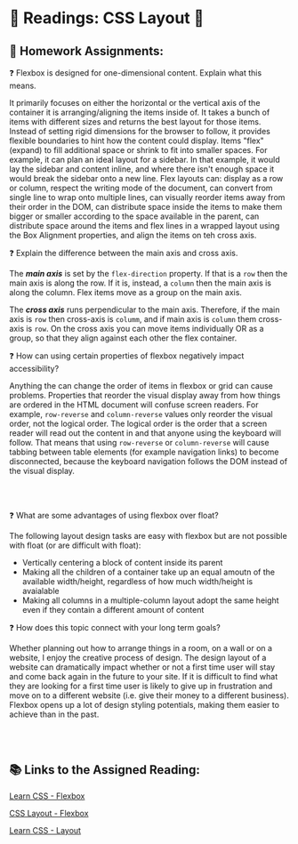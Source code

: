 # 🐥 Readings: CSS Layout 🐥

## 📝 Homework Assignments:

❓ Flexbox is designed for one-dimensional content. Explain what this means.

It primarily focuses on either the horizontal or the vertical axis of the container it is arranging/aligning the items inside of.  It takes a bunch of items with different sizes and returns the best layout for those items.  Instead of setting rigid dimensions for the browser to follow, it provides flexible boundaries to hint how the content could display. Items "flex" (expand) to fill additional space or shrink to fit into smaller spaces. For example, it can plan an ideal layout for a sidebar.  In that example, it would lay the sidebar and content inline, and where there isn't enough space it would break the sidebar onto a new line.  Flex layouts can:  display as a row or column, respect the writing mode of the document, can convert from single line to wrap onto multiple lines, can visually reorder items away from their order in the DOM, can distribute space inside the items to make them bigger or smaller according to the space available in the parent, can distribute space around the items and flex lines in a wrapped layout using the Box Alignment properties, and align the items on teh cross axis.

❓ Explain the difference between the main axis and cross axis.

The _**main axis**_ is set by the `flex-direction` property.  If that is a `row` then the main axis is along the row.  If it is, instead, a `column` then the main axis is along the column.  Flex items move as a group on the main axis.

The _**cross axis**_ runs perpendicular to the main axis.  Therefore, if the main axis is `row` then cross-axis is `columm`, and if main axis is `column` them cross-axis is `row`.  On the cross axis you can move items individually OR as a group, so that they align against each other the flex container.

❓ How can using certain properties of flexbox negatively impact accessibility?

Anything the can change the order of items in flexbox or grid can cause problems.  Properties that reorder the visual display away from how things are ordered in the HTML document will confuse screen readers.  For example, `row-reverse` and `column-reverse` values only reorder the visual order, not the logical order.  The logical order is the order that a screen reader will read out the content in and that anyone using the keyboard will follow.  That means that using `row-reverse`  or `column-reverse` will cause tabbing between table elements (for example navigation links) to become disconnected, because the keyboard navigation follows the DOM instead of the visual display.

<br>

<br>

❓ What are some advantages of using flexbox over float?

The following layout design tasks are easy with flexbox but are not possible with float (or are difficult with float):
* Vertically centering a block of content inside its parent
* Making all the children of a container take up an equal amoutn of the available width/height, regardless of how much width/height is avaialable
* Making all columns in a multiple-column layout adopt the same height even if they contain a different amount of content

❓ How does this topic connect with your long term goals?

Whether planning out how to arrange things in a room, on a wall or on a website, I enjoy the creative process of design.  The design layout of a website can dramatically impact whether or not a first time user will stay and come back again in the future to your site.  If it is difficult to find what they are looking for a first time user is likely to give up in frustration and move on to a different website (i.e. give their money to a different business).  Flexbox opens up a lot of design styling potentials, making them easier to achieve than in the past.

<br>

<br>

## 📚 Links to the Assigned Reading:

[Learn CSS - Flexbox](https://web.dev/learn/css/flexbox/)

[CSS Layout - Flexbox](https://developer.mozilla.org/en-US/docs/Learn/CSS/CSS_layout/Flexbox)

[Learn CSS - Layout](https://web.dev/learn/css/layout/)
